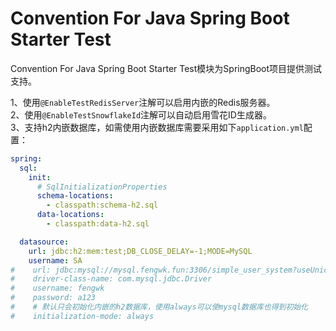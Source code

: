 # Convention For Java Spring Boot Starter Test

Convention For Java Spring Boot Starter Test模块为SpringBoot项目提供测试支持。

1、使用`@EnableTestRedisServer`注解可以启用内嵌的Redis服务器。<br />2、使用`@EnableTestSnowflakeId`注解可以自动启用雪花ID生成器。<br />3、支持h2内嵌数据库，如需使用内嵌数据库需要采用如下`application.yml`配置：

```yaml
spring:
  sql:
    init:
      # SqlInitializationProperties
      schema-locations:
        - classpath:schema-h2.sql
      data-locations:
        - classpath:data-h2.sql

  datasource:
    url: jdbc:h2:mem:test;DB_CLOSE_DELAY=-1;MODE=MySQL
    username: SA
#    url: jdbc:mysql://mysql.fengwk.fun:3306/simple_user_system?useUnicode=true&characterEncoding=utf-8&zeroDateTimeBehavior=convertToNull&allowMultiQueries=true&connectTimeout=3000&socketTimeout=3000&useSSL=false
#    driver-class-name: com.mysql.jdbc.Driver
#    username: fengwk
#    password: a123
#    # 默认只会初始化内嵌的h2数据库，使用always可以使mysql数据库也得到初始化
#    initialization-mode: always
```